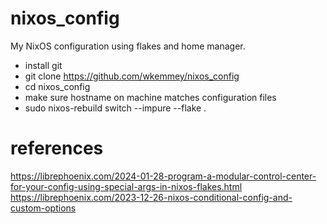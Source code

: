 # nixos_config
My NixOS configuration using flakes and home manager.

- install git
- git clone https://github.com/wkemmey/nixos_config
- cd nixos_config
- make sure hostname on machine matches configuration files
- sudo nixos-rebuild switch --impure --flake .


# references
  https://librephoenix.com/2024-01-28-program-a-modular-control-center-for-your-config-using-special-args-in-nixos-flakes.html
  https://librephoenix.com/2023-12-26-nixos-conditional-config-and-custom-options